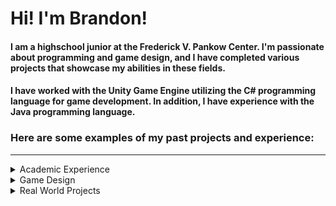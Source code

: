 # Hi! I'm Brandon!
#### I am a highschool junior at the Frederick V. Pankow Center. I'm passionate about programming and game design, and I have completed various projects that showcase my abilities in these fields.
#### I have worked with the Unity Game Engine utilizing the C# programming language for game development. In addition, I have experience with the Java programming language.
### Here are some examples of my past projects and experience:
---
<details>
<summary>Academic Experience</summary>

### AP Computer Science A
#### 2021-2022
###### I took AP Computer Science A in my sophomore year with Mr. Adam Sanborn, I received a 5 on the AP exam. I learned the basics of programming in Java, and I completed several projects that demonstrate my skills in this language. You can check out all of my projects on this repository.
###### https://github.com/brandonmcd0313/APCSA
---
### FRC Robotics
#### 2023 
###### I was a member of FRC Team 453 "Rock'em Sock'em Robotics" on the programming team. We programed our robot in Java and we competed in the FIRST Robotics Competition. Being a member of this team taught me a lot about teamwork and programming. I also learned a lot about the engineering process.
---

</details>
<details>
<summary>Game Design</summary>

### Backrooms Simulator
#### June 2021
##### I created a Backrooms Simulator in Unity, this was my first project in Unity and I learned a lot about game design and programming in C#. This is a small scale 3D horror game with cutscene elements where a player traverses infinite yellow rooms and hopes to escape monsters!
##### https://github.com/brandonmcd0313/Backrooms_Simulator
---
### Rent Day!
#### September 2022
##### To begin my Junior year and my C# Programming and Game Design Class, I created a game in Unity called Rent Day! Rent Day is a text-based adventure game where the player plays as a landlord. The goal of the game is to collect rent from tenants and make decisions. This project was a great way to learn about story-telling through game design.
##### This was also my first project I was able to publish online using WebGL! You can play the game here: https://brandonmcdonald.itch.io/rent-day
##### https://github.com/brandonmcd0313/Rent_Day
---
### Time Isn't Real
#### Late September 2022
##### Time isn't real is a small game made for the Ludum Dare 51 game jam. The game revolves around the theme of "Every 10 Seconds" where the player overcome challenges despite being brought back in time 5 seconds, every 10 seconds.
##### This game was made in collaboration with @SlayerOfWomen (Shawn McBride) on sound design and @TheSoulCollect2 (Alex Foxx) on art design.
##### You can play the game here: https://brandonmcdonald.itch.io/time-isnt-real
##### https://github.com/brandonmcd0313/Time_Isnt_Real
---
### Beach Battle 
#### October 2022
###### Beach Battle is a 2D action with the restriction of only being able to use two keyboard keys! The game is atwo-click action game where you play as a seagull and shoot plastic at crabs. The objective of the game is to protect the beach by eliminating as many crabs as possible before they reach your castle.
###### You can play the game here: https://brandonmcdonald.itch.io/beach-battle
###### https://github.com/brandonmcd0313/Beach_Battle
---
### To The Moon!
#### December 2022
###### To the moon is a two-player platformer game meant to be played on an arcade machine. Players play as astronauts who must work together to complete challenges to reach the moon. THis was my first project that used GitHub to allow collobration on a team!
##### This game was made in collaboration with @TheSoulCollect2 (Alex Foxx) on art design and @SlayerOfWomen (Shawn McBride) as a co-programmer.
###### https://github.com/brandonmcd0313/IntermediatePlatformer
---
### Astral Encounter
#### January-February 2023
###### Astral Encounter was my final project for my first semester of C# Programming and Game Design. It is an arcade game where you play as a spaceship and travel to different planets collecting power-ups in the hope of getting the best score. The game uses the Firebase database to hold high scores, allowing players to compete with each other for the top spot. The game is still on the classroom arcade machine!
###### https://github.com/brandonmcd0313/Astral_Encounter
---

</details>
<details>
<summary>Real World Projects</summary>

### Code Warriors 
#### March 2023
###### Code Warriors is an event run by Science Olympiad. I created an interactive challenge to test students proficency in the Python language. The goal of the challenge is to eventually replace the FRQ portion of the event.
###### I created an example event for the regional competitions and I also created a full challenge for the final event in May.
###### Due to the nature of the event, I am unable to share the code for this project.
---

</details>
